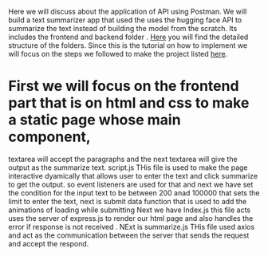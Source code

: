 Here we will discuss about the application of API using Postman. 
We will build a text summarizer app that used the uses the hugging face API to summarize the text instead of building the model from the scratch.
Its includes the frontend and backend folder . [Here]() you will find the detailed structure of the folders.
Since this is the tutorial on how to implement we will focus on the steps we followed to make the project listed
[here]().
# First we will focus on the frontend part that is on html and css to make a static  page whose main component,
textarea will accept the paragraphs and the next textarea will give the output as the summarize text.
script.js
THis file is used to make the page interactive dyamically that allows user to enter the text
and click summarize to get the output.
so event listeners are used for that and next we have set the condition for the input text to be between 200 anad 100000 that sets
the limit to enter the text, next is submit data function that is used to add the animations of loading while submitting 
Next we have 
Index.js
 this file acts uses the server of express.js to render our html page and also handles the error if response is not received .
 NExt is summarize.js
 THis file used axios and act as the communication between the server that sends the request and accept the respond.
 
